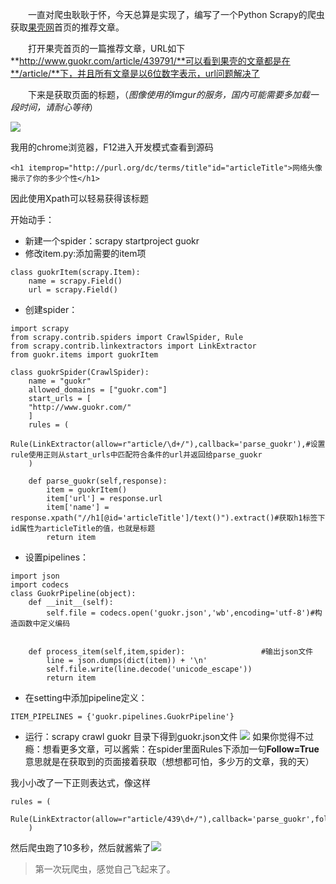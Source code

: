 　　一直对爬虫耿耿于怀，今天总算是实现了，编写了一个Python Scrapy的爬虫获取[果壳网](http://www.guokr.com)首页的推荐文章。

　　打开果壳首页的一篇推荐文章，URL如下**http://www.guokr.com/article/439791/**可以看到果壳的文章都是在**/article/**下，并且所有文章是以6位数字表示，url问题解决了

　　下来是获取页面的标题，（*图像使用的imgur的服务，国内可能需要多加载一段时间，请耐心等待*）

![](http://i.imgur.com/Xso1CzQ.png)

我用的chrome浏览器，F12进入开发模式查看到源码

    <h1 itemprop="http://purl.org/dc/terms/title"id="articleTitle">网络头像揭示了你的多少个性</h1>

因此使用Xpath可以轻易获得该标题

开始动手：

- 新建一个spider：scrapy startproject guokr
- 修改item.py:添加需要的item项

```
class guokrItem(scrapy.Item):
	name = scrapy.Field()
	url = scrapy.Field()
```
- 创建spider：

```
import scrapy
from scrapy.contrib.spiders import CrawlSpider, Rule
from scrapy.contrib.linkextractors import LinkExtractor
from guokr.items import guokrItem

class guokrSpider(CrawlSpider):
	name = "guokr"
	allowed_domains = ["guokr.com"]
	start_urls = [
	"http://www.guokr.com/"
	]
	rules = (
		Rule(LinkExtractor(allow=r"article/\d+/"),callback='parse_guokr'),#设置rule使用正则从start_urls中匹配符合条件的url并返回给parse_guokr
	)

	def parse_guokr(self,response):		
		item = guokrItem()
		item['url'] = response.url
		item['name'] = response.xpath("//h1[@id='articleTitle']/text()").extract()#获取h1标签下id属性为articleTitle的值，也就是标题
		return item
```
- 设置pipelines：
```
import json
import codecs
class GuokrPipeline(object):
	def __init__(self):
		self.file = codecs.open('guokr.json','wb',encoding='utf-8')#构造函数中定义编码


	def process_item(self,item,spider):					#输出json文件
		line = json.dumps(dict(item)) + '\n'
		self.file.write(line.decode('unicode_escape'))
		return item
```
- 在setting中添加pipeline定义：

````
ITEM_PIPELINES = {'guokr.pipelines.GuokrPipeline'}
````

- 运行：scrapy crawl guokr
目录下得到guokr.json文件
![](http://i.imgur.com/kxAZEi5.png)
如果你觉得不过瘾：想看更多文章，可以酱紫：在spider里面Rules下添加一句**Follow=True**意思就是在获取到的页面接着获取（想想都可怕，多少万的文章，我的天）

我小小改了一下正则表达式，像这样
```
rules = (
		Rule(LinkExtractor(allow=r"article/439\d+/"),callback='parse_guokr',follow=True),
	)
```
然后爬虫跑了10多秒，然后就酱紫了![](http://i.imgur.com/JNkxHbj.png)
> 第一次玩爬虫，感觉自己飞起来了。